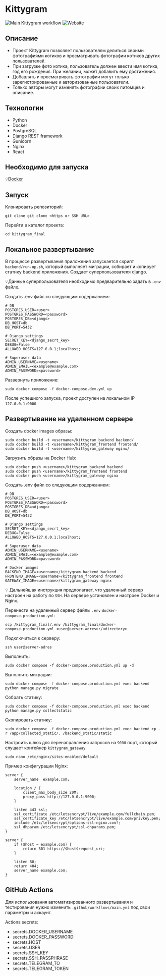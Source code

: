 # Kittygram

[![Main Kittygram workflow](https://github.com/yapduser/kittygram_final/actions/workflows/main.yml/badge.svg)](https://github.com/yapduser/kittygram_final/actions/workflows/main.yml)
![Website](https://img.shields.io/website?url=https%3A%2F%2Fikitty.sytes.net%2F&label=kittygram)


## Описание
- Проект Kittygram позволяет пользователям делиться своими фотографиями котиков и просматривать фотографии котиков других пользователей.
- При загрузке фото котика, пользователь должен ввести имя котика, год его рождения. При желании, может добавить ему достижения.
- Добавлять и просматривать фотографии могут только зарегистрированные и авторизованные пользователи.
- Только авторы могут изменять фотографии своих питомцев и описание.

## Технологии
- Python
- Docker
- PostgreSQL
- Django REST framework
- Gunicorn
- Nginx
- React

## Необходимо для запуска
💡[Docker](https://docs.docker.com/engine/install/)

## Запуск

Клонировать репозиторий:
```shell
git clone git clone <https or SSH URL>
```
Перейти в каталог проекта:
```shell
cd kittygram_final
```

## Локальное развертывание
В процессе развертывания приложения запускается скрипт `backend/run-up.sh`,
который выполняет миграции, собирает и копирует статику backend приложения. 
Создает суперпользователя django.

💡Данные суперпользователя необходимо предварительно задать в `.env` файле.

Создать .env файл со следующим содержанием:
```shell
# DB
POSTGRES_USER=<user>
POSTGRES_PASSWORD=<password>
POSTGRES_DB=<django>
DB_HOST=db
DB_PORT=5432

# Django settings
SECRET_KEY=<django_secrt_key>
DEBUG=False
ALLOWED_HOSTS=127.0.0.1;localhost;

# Superuser data
ADMIN_USERNAME=<usename>
ADMIN_EMAIL=<example@example.com>
ADMIN_PASSWORD=<password>
```
Развернуть приложение:
```shell
sudo docker compose -f docker-compose.dev.yml up
```
После успешного запуска, проект доступен на локальном IP `127.0.0.1:9000`.

## Развертывание на удаленном сервере

Создать docker images образы:
```shell
sudo docker build -t <username>/kittygram_backend backend/
sudo docker build -t <username>/kittygram_frontend frontend/
sudo docker build -t <username>/kittygram_gateway nginx/
```
Загрузить образы на Docker Hub:
```shell
sudo docker push <username>/kittygram_backend backend
sudo docker push <username>/kittygram_frontend frontend
sudo docker push <username>/kittygram_gateway nginx
```
Создать .env файл со следующим содержанием:
```shell
# DB
POSTGRES_USER=<user>
POSTGRES_PASSWORD=<password>
POSTGRES_DB=<django>
DB_HOST=db
DB_PORT=5432

# Django settings
SECRET_KEY=<django_secrt_key>
DEBUG=False
ALLOWED_HOSTS=127.0.0.1;localhost;

# Superuser data
ADMIN_USERNAME=<usename>
ADMIN_EMAIL=<example@example.com>
ADMIN_PASSWORD=<password>

# Docker images 
BACKEND_IMAGE=<username>/kittygram_backend backend
FRONTEND_IMAGE=<username>/kittygram_frontend frontend
GATEWAY_IMAGE=<username>/kittygram_gateway nginx
```

💡 Дальнейшая инструкция предполагает, что удаленный сервер настроен на работу по `SSH`. 
На сервере установлен и настроен Docker и Nginx.

Перенести на удаленный сервер файлы `.env` `docker-compose.production.yml`:
```shell
scp /kittygram_final/.env /kittygram_final/docker-compose.production.yml <user@server-adres>:/<directory>
```
Подключиться к серверу:
```shell
ssh user@server-adres
```
Выполнить:
```shell
sudo docker compose -f docker-compose.production.yml up -d
```
Выполнить миграции:
```shell
sudo docker compose -f docker-compose.production.yml exec backend python manage.py migrate
```
Собрать статику:
```shell
sudo docker compose -f docker-compose.production.yml exec backend python manage.py collectstatic
```
Скопировать статику:
```shell
sudo docker compose -f docker-compose.production.yml exec backend cp -r /app/collected_static/. /backend_static/static
```
Настроить шлюз для перенаправления запросов на `9000` порт, который слушает контейнер `kittygram_gateway`
```shell
sudo nano /etc/nginx/sites-enabled/default
```
Пример конфигурации Nginx:
```shell
server {
    server_name  example.com;

    location / {
        client_max_body_size 20M;
        proxy_pass http://127.0.0.1:9000;
    }

    listen 443 ssl;
    ssl_certificate /etc/letsencrypt/live/example.com/fullchain.pem;
    ssl_certificate_key /etc/letsencrypt/live/example.com/privkey.pem;
    include /etc/letsencrypt/options-ssl-nginx.conf;
    ssl_dhparam /etc/letsencrypt/ssl-dhparams.pem;
}

server {
    if ($host = example.com) {
        return 301 https://$host$request_uri;
    }

    listen 80;
    return 404;
    server_name example.com;
}
```

## GitHub Actions
Для использования автоматизированного развертывания и тестирования нужно 
изменить `.github/workflows/main.yml` под свои параметры и аккаунт.

Actions secrets:
- secrets.DOCKER_USERNAME
- secrets.DOCKER_PASSWORD
- secrets.HOST
- secrets.USER
- secrets.SSH_KEY
- secrets.SSH_PASSPHRASE
- secrets.TELEGRAM_TO
- secrets.TELEGRAM_TOKEN